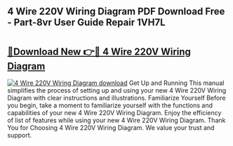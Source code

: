 ## 4 Wire 220V Wiring Diagram PDF Download Free - Part-8vr User Guide Repair 1VH7L

# <h2><a href="http://dfit2r.blite.top/?on=4+Wire+220V+Wiring+Diagram">🔗Download New 👉🔴 4 Wire 220V Wiring Diagram</a></h2>

[![4 Wire 220V Wiring Diagram download](https://i.imgur.com/lujVjoI.png)](http://dfit2r.blite.top/?on=4+Wire+220V+Wiring+Diagram)
Get Up and Running This manual simplifies the process of setting up and using your new 4 Wire 220V Wiring Diagram with clear instructions and illustrations. Familiarize Yourself Before you begin, take a moment to familiarize yourself with the functions and capabilities of your new 4 Wire 220V Wiring Diagram. Enjoy the efficiency of list of features while using your new 4 Wire 220V Wiring Diagram. Thank You for Choosing 4 Wire 220V Wiring Diagram. We value your trust and support.

